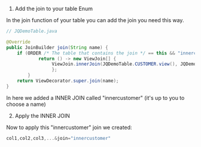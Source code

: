 1. Add the join to your table Enum

In the join function of your table you can add the join you need this way.

```java
// JQDemoTable.java

@Override
public JoinBuilder join(String name) {
	if (ORDER /* The table that contains the join */ == this && "innercustomer".equals(name) /* The join name */) {
			return () -> new ViewJoin[] {
				 ViewJoin.innerJoin(JQDemoTable.CUSTOMER.view(), JQDemoTable.ORDER.column(JQDemoColumn.CUSTOMER_ID).eq(JQDemoTable.CUSTOMER.column(JQDemoColumn.ID))) 
				 };
		}
	return ViewDecorator.super.join(name);
}
```
In here we added a INNER JOIN called "innercustomer" (it's up to you to choose a name)

2. Apply the INNER JOIN

Now to apply this "innercustomer" join we created:

```c#
col1,col2,col3,...&join="innercustomer"
```
